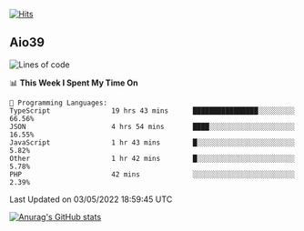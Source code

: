 [![Hits](https://hits.seeyoufarm.com/api/count/incr/badge.svg?url=https%3A%2F%2Fgithub.com%2Faio39&count_bg=%2339C5BB&title_bg=%23555555&icon=&icon_color=%23E7E7E7&title=hits&edge_flat=false)](https://hits.seeyoufarm.com)

## Aio39

<!--START_SECTION:waka-->
![Lines of code](https://img.shields.io/badge/From%20Hello%20World%20I%27ve%20Written-1%20Million%20lines%20of%20code-blue)

📊 **This Week I Spent My Time On** 

```text
💬 Programming Languages: 
TypeScript               19 hrs 43 mins      ████████████████░░░░░░░░░   66.56% 
JSON                     4 hrs 54 mins       ████░░░░░░░░░░░░░░░░░░░░░   16.55% 
JavaScript               1 hr 43 mins        █░░░░░░░░░░░░░░░░░░░░░░░░   5.82% 
Other                    1 hr 42 mins        █░░░░░░░░░░░░░░░░░░░░░░░░   5.78% 
PHP                      42 mins             ░░░░░░░░░░░░░░░░░░░░░░░░░   2.39%

```


 Last Updated on 03/05/2022 18:59:45 UTC
<!--END_SECTION:waka-->
[![Anurag's GitHub stats](https://github-readme-stats.vercel.app/api?username=aio39)](https://github.com/anuraghazra/github-readme-stats)

<!--
**aio39/aio39** is a ✨ _special_ ✨ repository because its `README.md` (this file) appears on your GitHub profile.

Here are some ideas to get you started:

- 🔭 I’m currently working on ...
- 🌱 I’m currently learning ...
- 👯 I’m looking to collaborate on ...
- 🤔 I’m looking for help with ...
- 💬 Ask me about ...
- 📫 How to reach me: ...
- 😄 Pronouns: ...
- ⚡ Fun fact: ...
-->
